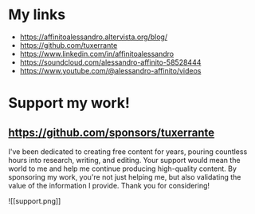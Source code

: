 # My links


- https://affinitoalessandro.altervista.org/blog/
- https://github.com/tuxerrante
- https://www.linkedin.com/in/affinitoalessandro
- https://soundcloud.com/alessandro-affinito-58528444
- https://www.youtube.com/@alessandro-affinito/videos


# Support my work!
## https://github.com/sponsors/tuxerrante

I've been dedicated to creating free content for years, pouring countless hours into research, writing, and editing. 
Your support would mean the world to me and help me continue producing high-quality content. By sponsoring my work, you're not just helping me, but also validating the value of the information I provide. Thank you for considering!

![[support.png]]



